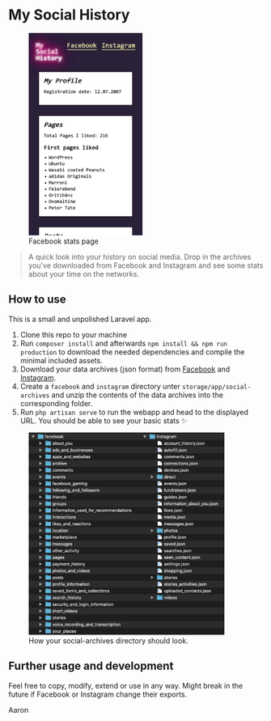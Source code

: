 # My Social History

<p align="center"><figure><img src="Screenshot.png" height="400"><figcaption>Facebook stats page</figcaption></figure></p>

>A quick look into your history on social media. Drop in the archives you've downloaded from Facebook and Instagram and see some stats about your time on the networks.


## How to use

This is a small and unpolished Laravel app.

1. Clone this repo to your machine
2. Run `composer install` and afterwards `npm install && npm run production` to download the needed dependencies and compile the minimal included assets.
3. Download your data archives (json format) from [Facebook](https://www.facebook.com/help/1701730696756992?helpref=hc_global_nav) and [Instagram](https://www.facebook.com/help/instagram/181231772500920?helpref=uf_permalink).
4. Create a `facebook` and `instagram` directory unter `storage/app/social-archives` and unzip the contents of the data archives into the corresponding folder.
5. Run `php artisan serve` to run the webapp and head to the displayed URL. You should be able to see your basic stats ✨

<figure><img src="ScreenshotSocialArchivesDirectory.png" height="400"><figcaption>How your social-archives directory should look.</figcaption></figure>


## Further usage and development
Feel free to copy, modify, extend or use in any way.
Might break in the future if Facebook or Instagram change their exports.

Aaron